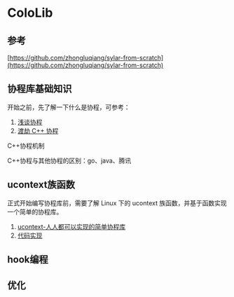 # ColoLib


## 参考

[https://github.com/zhongluqiang/sylar-from-scratch](https://github.com/zhongluqiang/sylar-from-scratch)


## 协程库基础知识

开始之前，先了解一下什么是协程，可参考：<br>

1. [浅谈协程](https://jasonkayzk.github.io/2022/06/03/%E6%B5%85%E8%B0%88%E5%8D%8F%E7%A8%8B/)
2. [渡劫 C++ 协程](https://www.bennyhuo.com/2022/03/09/cpp-coroutines-01-intro/)

C++协程机制<br>

C++协程与其他协程的区别：go、java、腾讯<br>


## ucontext族函数

正式开始编写协程库前，需要了解 Linux 下的 ucontext 族函数，并基于函数实现一个简单的协程库。

1. [ucontext-人人都可以实现的简单协程库](https://developer.aliyun.com/article/52886)
2. [代码实现](src/uthread)


## hook编程


## 优化
